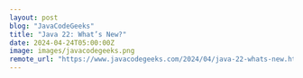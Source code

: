 ```yaml
---
layout: post
blog: "JavaCodeGeeks"
title: "Java 22: What’s New?"
date: 2024-04-24T05:00:00Z
image: images/javacodegeeks.png
remote_url: "https://www.javacodegeeks.com/2024/04/java-22-whats-new.html"
---
```

